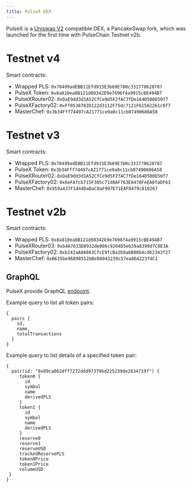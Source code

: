 ```yaml
---
title: PulseX DEX
---
```


PulseX is a [Uniswap V2](https://docs.uniswap.org/protocol/V2/introduction) compatible DEX, a PancakeSwap fork, which was launched for the first time with PulseChain Testnet v2b.

# Testnet v4

Smart contracts:
- Wrapped PLS: `0x70499adEBB11Efd915E3b69E700c331778628707`
- PulseX Token: `0x8a810ea8B121d08342E9e7696f4a9915cBE494B7`
- PulseXRouter02: `0xDaE9dd3d1A52CfCe9d5F2fAC7fDe164D500E50f7`
- PulseXFactory02: `0xFf0538782D122d3112F75dc7121F61562261c0f7`
- MasterChef: `0x3b34Fff74497cA21771ce9a0c11cb07490686A58`

# Testnet v3

Smart contracts:
- Wrapped PLS: `0x70499adEBB11Efd915E3b69E700c331778628707`
- PulseX Token: `0x3b34Fff74497cA21771ce9a0c11cb07490686A58`
- PulseXRouter02: `0xDaE9dd3d1A52CfCe9d5F2fAC7fDe164D500E50f7`
- PulseXFactory02: `0x6eFAfcb715F385c71d8AF763E8478FeEA6faDF63`
- MasterChef: `0x959a437F1444DaDaC8aF997E71EAF0479c810267`

# Testnet v2b

Smart contracts:
- Wrapped PLS: `0x8a810ea8B121d08342E9e7696f4a9915cBE494B7`
- PulseXRouter03: `0xb4A7633D8932de086c9264D5eb39a8399d7C0E3A`
- PulseXFactory02: `0xb242aA8A863CfcE9fcBa2b9a6B00b4cd62343f27`
- MasterChef: `0xB635be96898552bBe80043239c57ea864223fdC1`

## GraphQL
PulseX provide GraphQL [endpoint](https://graph.v4.testnet.pulsechain.com/subgraphs/name/pulsechain/pulsex).

Example query to list all token pairs:
```
{
  pairs {
    id,
    name,
    totalTransactions
  }
}
```

Example query to list details of a specified token pair:
```
{
  pair(id: "0x09ca062dff7272ddd97379bd225239de2834719f") {
     token0 {
       id
       symbol
       name
       derivedPLS
     }
     token1 {
       id
       symbol
       name
       derivedPLS
     }
     reserve0
     reserve1
     reserveUSD
     trackedReservePLS
     token0Price
     token1Price
     volumeUSD
 }
}
```
